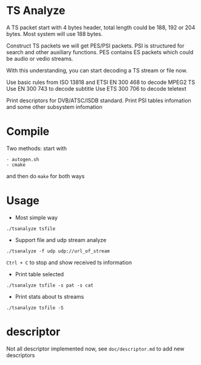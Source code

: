 # TS Analyze

A TS packet start with 4 bytes header, total length could be 188, 192 or 204 bytes.
Most system will use 188 bytes.

Construct TS packets we will get PES/PSI packets. PSI is structured for search and
other auxiliary functions. PES contains ES packets which could be audio or vedio
streams.

With this understanding, you can start decoding a TS stream or file now.


Use basic rules from ISO 13818 and ETSI EN 300 468 to decode MPEG2 TS
Use EN 300 743 to decode subtitle
Use ETS 300 706 to decode teletext

Print descriptors for DVB/ATSC/ISDB standard.
Print PSI tables infomation and some other subsystem infomation


# Compile

Two methods: start with 
```
- autogen.sh
- cmake
```
and then do ```make``` for both ways

# Usage
- Most simple way 
```
./tsanalyze tsfile
```
- Support file and udp stream analyze
```
./tsanalyze -f udp udp://url_of_stream
```
`Ctrl + C` to stop and show received ts information 

- Print table selected
```
./tsanalyze tsfile -s pat -s cat 
```
- Print stats about ts streams
 ```
 ./tsanalyze tsfile -S
 ```


# descriptor
Not all descriptor implemented now, see ```doc/descriptor.md``` to add new descriptors